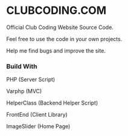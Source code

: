 # CLUBCODING.COM

Official Club Coding Website Source Code.

Feel free to use the code in your own projects.

Help me find bugs and improve the site.

### Build With
PHP (Server Script)

Varphp (MVC)

HelperClass (Backend Helper Script)

FrontEnd (Client Library)

ImageSlider (Home Page)